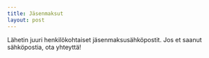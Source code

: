 ```yaml
---
title: Jäsenmaksut
layout: post
---
```


Lähetin juuri henkilökohtaiset jäsenmaksusähköpostit. Jos et saanut
sähköpostia, ota yhteyttä!


